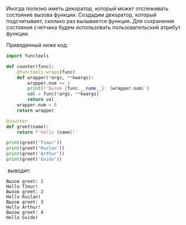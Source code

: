 

Иногда полезно иметь декоратор, который может отслеживать состояние вызова функции. Создадим декоратор, который подсчитывает, сколько раз вызывается функция. Для сохранения состояния счетчика будем использовать пользовательский атрибут функции.

Приведенный ниже код:

```python
import functools

def counter(func):
    @functools.wraps(func)
    def wrapper(*args, **kwargs):
        wrapper.num += 1
        print(f'Вызов {func.__name__}: {wrapper.num}')
        val = func(*args, **kwargs)
        return val
    wrapper.num = 0
    return wrapper

@counter
def greet(name):
    return f'Hello {name}!'

print(greet('Timur'))
print(greet('Ruslan'))
print(greet('Arthur'))
print(greet('Gvido'))
```

 выводит:

```no-highlight
Вызов greet: 1
Hello Timur!
Вызов greet: 2
Hello Ruslan!
Вызов greet: 3
Hello Arthur!
Вызов greet: 4
Hello Gvido!
```
